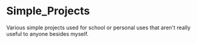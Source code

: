 # Simple_Projects
Various simple projects used for school or personal uses that aren't really useful to anyone besides myself.
